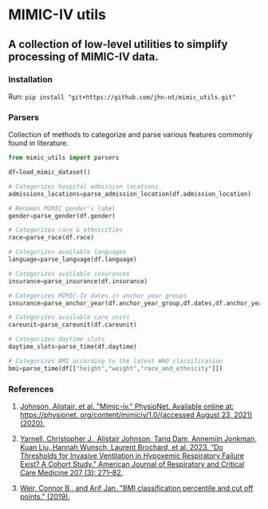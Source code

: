 # MIMIC-IV utils
## A collection of low-level utilities to simplify processing of MIMIC-IV data.

### Installation
Run: `pip install "git+https://github.com/jhn-nt/mimic_utils.git"`

### Parsers
Collection of methods to categorize and parse various features commonly found in literature.
```python
from mimic_utils import parsers

df=load_mimic_dataset()

# Categorizes hospital admission locations
admissions_locations=parse_admission_location(df.admission_location)

# Renames MIMIC gender's label
gender=parse_gender(df.gender)

# Categorizes race & ethnicities 
race=parse_race(df.race)

# Categorizes available languages
language=parse_language(df.language)

# Categorizes available insurances
insurance=parse_insurance(df.insurance)

# Categorizes MIMIC-IV dates in anchor year groups
insurance=parse_anchor_year(df.anchor_year_group,df.dates,df.anchor_year)

# Categorizes available care units
careunit=parse_careunit(df.careunit)

# Categorizes daytime slots
daytime_slots=parse_time(df.daytime)

# Categorizes BMI according to the latest WHO classification
bmi=parse_time(df[["height","weight","race_and_ethnicity"]])

```

### References

1. [Johnson, Alistair, et al. "Mimic-iv." PhysioNet. Available online at: https://physionet. org/content/mimiciv/1.0/(accessed August 23, 2021) (2020).](https://physionet.org/content/mimiciv/2.1/)

2. [Yarnell, Christopher J., Alistair Johnson, Tariq Dam, Annemijn Jonkman, Kuan Liu, Hannah Wunsch, Laurent Brochard, et al. 2023. “Do Thresholds for Invasive Ventilation in Hypoxemic Respiratory Failure Exist? A Cohort Study.” American Journal of Respiratory and Critical Care Medicine 207 (3): 271–82.](https://pubmed.ncbi.nlm.nih.gov/36150166/)

3. [Weir, Connor B., and Arif Jan. "BMI classification percentile and cut off points." (2019).](https://pubmed.ncbi.nlm.nih.gov/31082114/)